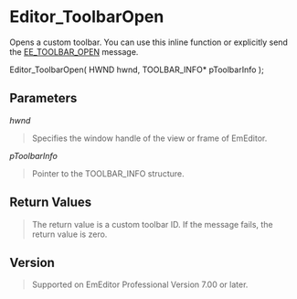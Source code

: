 # Editor\_ToolbarOpen

Opens a custom toolbar. You can use this inline function or explicitly send
the [EE\_TOOLBAR\_OPEN](../message/ee_toolbar_open)
message.

Editor\_ToolbarOpen( HWND hwnd, TOOLBAR\_INFO\* pToolbarInfo );

## Parameters

_hwnd_

> Specifies the window handle of the view or frame of EmEditor.

_pToolbarInfo_

> Pointer to the TOOLBAR\_INFO structure.

## Return Values

> The return value is a custom toolbar ID. If the message fails, the return value is zero.

## Version

> Supported on EmEditor Professional Version 7.00 or later.